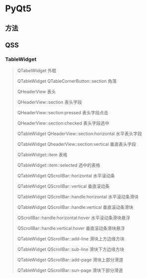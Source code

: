 # PyQt5



## 方法



## QSS



### TableWidget

> QTabelWidget                                                                 外框
>
> QTableWidget QTableCornerButton::section            角落
>
> QHeaderView                                                                  表头
>
> QHeaderView::section                                                   表头字段
>
> QHeaderView::section:pressed                                   表头字段点击
>
> QHeaderView::section:checked                                   表头字段选中
>
> QTableWidget QHeaderView::section:horizontal     水平表头字段
>
> QTableWidget QheaderView::section:vertical           垂直表头字段
>
> QTableWidget::item                                                       表格
>
> QTableWidget::item::selected                                      选中的表格
>
> QTableWidget QScrollBar::horizontal                         水平滚动条
>
> QTableWidget QScrollBar::vertical                              垂直滚动条
>
> QTableWidget QScrollBar::handle:horizontal           水平滚动条滑块
>
> QTableWidget QScrollBar::handle:vertical                垂直滚动条滑块
>
> QScrollBar::handle:horizontal:hover                          水平滚动条滑块悬浮
>
> QScrollBar::handle:vertical:hover                               垂直滚动条滑块悬浮
>
> QTableWidget QScrollBar::add-line                            滑块上方边缘方块
>
> QTableWidget QScrollBar::sub-line                            滑块下方边缘方块
>
> QTableWidget QScrollBar::add-page                         滑块上部分滑道
>
> QTableWidget QScrollBar::sun-page                          滑块下部分滑道
